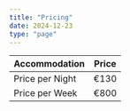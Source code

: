 ```yaml
---
title: "Pricing"
date: 2024-12-23
type: "page"
---
```


| **Accommodation** | **Price**      |
|-------------------|----------------|
| Price per Night   | €130           |
| Price per Week    | €800           |

